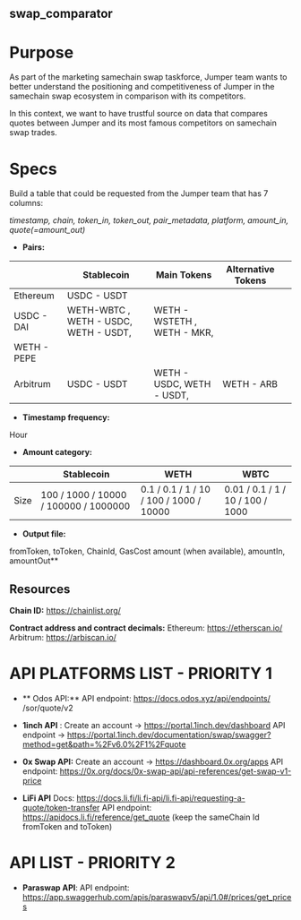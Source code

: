 ## swap_comparator

# Purpose

As part of the marketing samechain swap taskforce, Jumper team wants to better understand the positioning and competitiveness of Jumper in the samechain swap ecosystem in comparison with its competitors.

In this context, we want to have trustful source on data that compares quotes between Jumper and its most famous competitors on samechain swap trades.

# Specs

Build a table that could be requested from the Jumper team that has 7 columns:

*timestamp, chain,  token_in, token_out, pair_metadata, platform, amount_in, quote(=amount_out)*

- **Pairs:**

|  | Stablecoin | Main Tokens | Alternative Tokens |  |
| --- | --- | --- | --- | --- |
| Ethereum | USDC - USDT
USDC - DAI | WETH-WBTC , WETH - USDC, WETH - USDT,  | WETH - WSTETH ,  WETH - MKR, 
WETH - PEPE |  |
| Arbitrum | USDC - USDT | WETH - USDC, WETH - USDT,  | WETH - ARB |  |


- **Timestamp frequency:** 

Hour

- **Amount category:**

|  | Stablecoin | WETH | WBTC |
| --- | --- | --- | --- |
| Size | 100 / 1000 / 10000 / 100000 / 1000000 | 0.1 / 0.1 / 1 / 10 / 100 / 1000 / 10000 | 0.01 / 0.1 / 1 / 10 / 100 / 1000 |


- **Output file:**

fromToken, toToken, ChainId, GasCost amount (when available), amountIn, amountOut**

## **Resources**

**Chain ID:**
https://chainlist.org/

**Contract address and contract decimals:**
Ethereum: https://etherscan.io/
Arbitrum: https://arbiscan.io/

# API PLATFORMS LIST - PRIORITY 1

- ** Odos API:**
API endpoint: https://docs.odos.xyz/api/endpoints/ 
/sor/quote/v2

- **1inch API** :
Create an account → https://portal.1inch.dev/dashboard
API endpoint → https://portal.1inch.dev/documentation/swap/swagger?method=get&path=%2Fv6.0%2F1%2Fquote

- **0x Swap API:**
Create an account → https://dashboard.0x.org/apps
API endpoint: https://0x.org/docs/0x-swap-api/api-references/get-swap-v1-price

- **LiFi API**
Docs: https://docs.li.fi/li.fi-api/li.fi-api/requesting-a-quote/token-transfer
API endpoint: https://apidocs.li.fi/reference/get_quote (keep the sameChain Id fromToken and toToken)

# API LIST - PRIORITY 2

- **Paraswap API**: 
API endpoint: https://app.swaggerhub.com/apis/paraswapv5/api/1.0#/prices/get_prices
